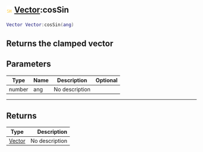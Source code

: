## ![shared](.gitbook/assets/shared.png) [Vector](./home/Vector):cosSin

```lua
Vector Vector:cosSin(ang)
```

Returns the clamped vector
------
## Parameters

| Type   | Name | Description | Optional |
| ------ | ---- | ----------- | -------: |
| number | ang | No description |  |

------
## Returns

| Type   | Description |
| ------ | ----------: |
| [Vector](./home/Vector) | No description |

